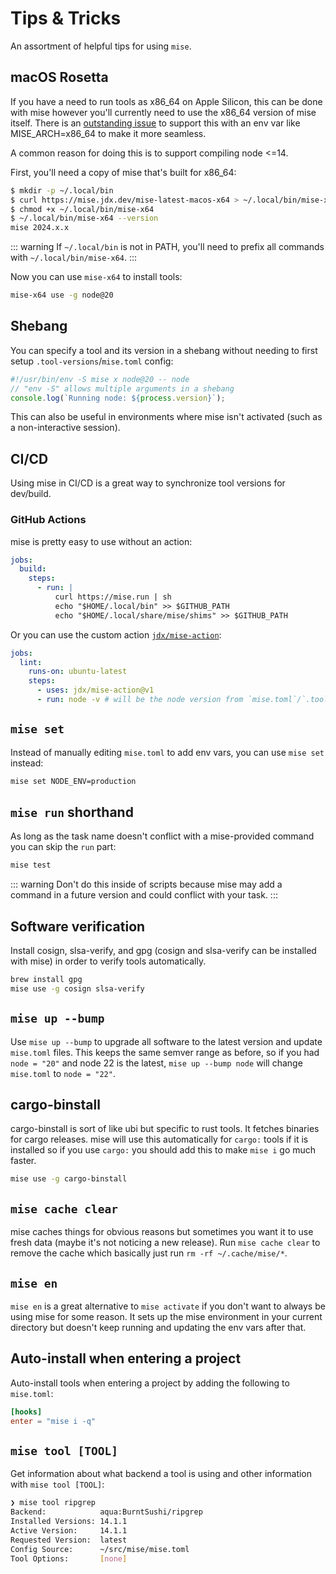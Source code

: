 # Tips & Tricks

An assortment of helpful tips for using `mise`.

## macOS Rosetta

If you have a need to run tools as x86_64 on Apple Silicon, this can be done with mise however you'll currently
need to use the x86_64 version of mise itself. There is an [outstanding issue](https://github.com/jdx/mise/issues/405)
to support this with an env var like MISE_ARCH=x86_64 to make it more seamless.

A common reason for doing this is to support compiling node <=14.

First, you'll need a copy of mise that's built for x86_64:

```sh
$ mkdir -p ~/.local/bin
$ curl https://mise.jdx.dev/mise-latest-macos-x64 > ~/.local/bin/mise-x64
$ chmod +x ~/.local/bin/mise-x64
$ ~/.local/bin/mise-x64 --version
mise 2024.x.x
```

::: warning
If `~/.local/bin` is not in PATH, you'll need to prefix all commands with `~/.local/bin/mise-x64`.
:::

Now you can use `mise-x64` to install tools:

```sh
mise-x64 use -g node@20
```

## Shebang

You can specify a tool and its version in a shebang without needing to first
setup `.tool-versions`/`mise.toml` config:

```typescript
#!/usr/bin/env -S mise x node@20 -- node
// "env -S" allows multiple arguments in a shebang
console.log(`Running node: ${process.version}`);
```

This can also be useful in environments where mise isn't activated
(such as a non-interactive session).

## CI/CD

Using mise in CI/CD is a great way to synchronize tool versions for dev/build.

### GitHub Actions

mise is pretty easy to use without an action:

```yaml
jobs:
  build:
    steps:
      - run: |
          curl https://mise.run | sh
          echo "$HOME/.local/bin" >> $GITHUB_PATH
          echo "$HOME/.local/share/mise/shims" >> $GITHUB_PATH
```

Or you can use the custom action [`jdx/mise-action`](https://github.com/jdx/mise-action):

```yaml
jobs:
  lint:
    runs-on: ubuntu-latest
    steps:
      - uses: jdx/mise-action@v1
      - run: node -v # will be the node version from `mise.toml`/`.tool-versions`
```

## `mise set`

Instead of manually editing `mise.toml` to add env vars, you can use `mise set` instead:

```sh
mise set NODE_ENV=production
```

## `mise run` shorthand

As long as the task name doesn't conflict with a mise-provided command you can skip the `run` part:

```sh
mise test
```

::: warning
Don't do this inside of scripts because mise may add a command in a future version and could conflict with your task.
:::

## Software verification

Install cosign, slsa-verify, and gpg (cosign and slsa-verify can be installed with mise) in order to verify tools automatically.

```sh
brew install gpg
mise use -g cosign slsa-verify
```

## `mise up --bump`

Use `mise up --bump` to upgrade all software to the latest version and update `mise.toml` files. This keeps the same semver range as before,
so if you had `node = "20"` and node 22 is the latest, `mise up --bump node` will change `mise.toml` to `node = "22"`.

## cargo-binstall

cargo-binstall is sort of like ubi but specific to rust tools. It fetches binaries for cargo releases. mise will use this automatically for `cargo:` tools if it is installed
so if you use `cargo:` you should add this to make `mise i` go much faster.

```sh
mise use -g cargo-binstall
```

## `mise cache clear`

mise caches things for obvious reasons but sometimes you want it to use fresh data (maybe it's not noticing a new release). Run `mise cache clear` to remove the cache which
basically just run `rm -rf ~/.cache/mise/*`.

## `mise en`

`mise en` is a great alternative to `mise activate` if you don't want to always be using mise for some reason. It sets up the mise environment in your current directory
but doesn't keep running and updating the env vars after that.

## Auto-install when entering a project

Auto-install tools when entering a project by adding the following to `mise.toml`:

```toml
[hooks]
enter = "mise i -q"
```

## `mise tool [TOOL]`

Get information about what backend a tool is using and other information with `mise tool [TOOL]`:

```sh
❯ mise tool ripgrep
Backend:            aqua:BurntSushi/ripgrep
Installed Versions: 14.1.1                 
Active Version:     14.1.1                 
Requested Version:  latest                 
Config Source:      ~/src/mise/mise.toml   
Tool Options:       [none]
```
